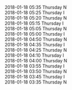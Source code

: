 2018-01-18 05:35 Thursday  N  
2018-01-18 05:25 Thursday  I  
2018-01-18 05:20 Thursday  N  
2018-01-18 05:15 Thursday  I  
2018-01-18 05:05 Thursday  N  
2018-01-18 05:00 Thursday  I  
2018-01-18 04:50 Thursday  N  
2018-01-18 04:35 Thursday  I  
2018-01-18 04:25 Thursday  N  
2018-01-18 04:10 Thursday  I  
2018-01-18 04:00 Thursday  N  
2018-01-18 03:55 Thursday  I  
2018-01-18 03:50 Thursday  N  
2018-01-18 03:45 Thursday  I  
2018-01-18 03:35 Thursday  N  
